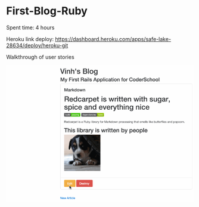# First-Blog-Ruby

Spent time: 4 hours

Heroku link deploy: https://dashboard.heroku.com/apps/safe-lake-28634/deploy/heroku-git

Walkthrough of user stories

![](Blog-Ruby-Guide.gif)
